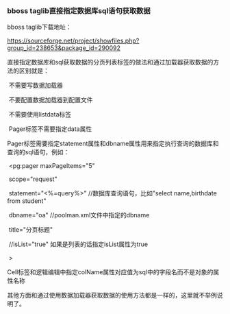### bboss taglib直接指定数据库sql语句获取数据

bboss taglib下载地址：

https://sourceforge.net/project/showfiles.php?group_id=238653&package_id=290092

直接指定数据库和sql获取数据的分页列表标签的做法和通过加载器获取数据的方法的区别就是：

​       不需要写数据加载器

​       不要配置数据加载器到配置文件

​         不需要使用listdata标签

​       Pager标签不需要指定data属性

​         Pager标签需要指定statement属性和dbname属性用来指定执行查询的数据库和查询的sql语句，例如：

​           <pg:pager maxPageItems="5"

​                 scope="request"   

​                  statement="<%=query%>"  //数据库查询语句，比如"select name,birthdate from student"

​                 dbname="oa"           //poolman.xml文件中指定的dbname  

​                  title="分页标题"                   

​                  //isList="true" 如果是列表的话指定isList属性为true

​                  \>    

​       Cell标签和逻辑编辑中指定colName属性对应值为sql中的字段名而不是对象的属性名称

​    其他方面和通过使用数据加载器获取数据的使用方法都是一样的，这里就不举例说明了。
